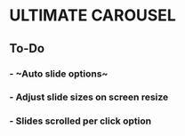 # ULTIMATE CAROUSEL

## To-Do

### - ~Auto slide options~

### - Adjust slide sizes on screen resize

### - Slides scrolled per click option
